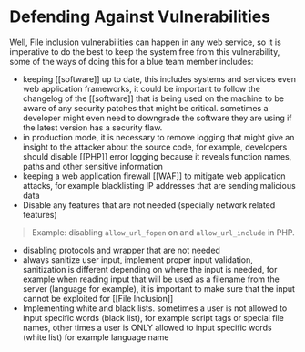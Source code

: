 # Defending Against Vulnerabilities
Well, File inclusion vulnerabilities can happen in any web service, so it is imperative to do the best to keep the system free from this vulnerability, some of the ways of doing this for a blue team member includes:
- keeping [[software]] up to date, this includes systems and services even web application frameworks, it could be important to follow the changelog of the [[software]] that is being used on the machine to be aware of any security patches that might be critical. sometimes a developer might even need to downgrade the software they are using if the latest version has a security flaw.
- in production mode, it is necessary to remove logging that might give an insight to the attacker about the source code, for example, developers should disable [[PHP]] error logging because it reveals function names, paths and other sensitive information
- keeping a web application firewall [[WAF]] to mitigate web application attacks, for example blacklisting IP addresses that are sending malicious data
- Disable any features that are not needed (specially network related features)
>Example: disabling `allow_url_fopen` on and `allow_url_include` in PHP.

- disabling protocols and wrapper that are not needed
- always sanitize user input, implement proper input validation, sanitization is different depending on where the input is needed, for example when reading input that will be used as a filename from the server (language for example), it is important to make sure that the input cannot be exploited for [[File Inclusion]]
- Implementing white and black lists. sometimes a user is not allowed to input specific words (black list), for example script tags or special file names, other times a user is ONLY allowed to input specific words (white list) for example language name
